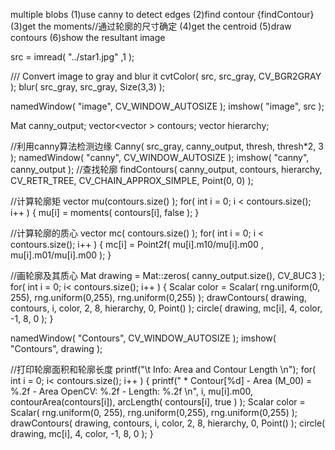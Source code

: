 multiple blobs
(1)use canny to detect edges
(2)find contour {findContour}
(3)get the moments//通过轮廓的尺寸确定
(4)get the centroid
(5)draw contours
(6)show the resultant image


src = imread( "../star1.jpg" ,1 );

/// Convert image to gray and blur it
cvtColor( src, src_gray, CV_BGR2GRAY );
blur( src_gray, src_gray, Size(3,3) );

namedWindow( "image", CV_WINDOW_AUTOSIZE );
imshow( "image", src );

Mat canny_output;
vector<vector<Point> > contours;
vector<Vec4i> hierarchy;

//利用canny算法检测边缘
Canny( src_gray, canny_output, thresh, thresh*2, 3 );
namedWindow( "canny", CV_WINDOW_AUTOSIZE );
imshow( "canny", canny_output );
//查找轮廓
findContours( canny_output, contours, hierarchy, CV_RETR_TREE, CV_CHAIN_APPROX_SIMPLE, Point(0, 0) );

//计算轮廓矩
vector<Moments> mu(contours.size() );
for( int i = 0; i < contours.size(); i++ )
    { mu[i] = moments( contours[i], false ); }

//计算轮廓的质心
vector<Point2f> mc( contours.size() );
for( int i = 0; i < contours.size(); i++ )
    { mc[i] = Point2f( mu[i].m10/mu[i].m00 , mu[i].m01/mu[i].m00 ); }

//画轮廓及其质心
Mat drawing = Mat::zeros( canny_output.size(), CV_8UC3 );
for( int i = 0; i< contours.size(); i++ )
    {
    Scalar color = Scalar( rng.uniform(0, 255), rng.uniform(0,255), rng.uniform(0,255) );
    drawContours( drawing, contours, i, color, 2, 8, hierarchy, 0, Point() );
    circle( drawing, mc[i], 4, color, -1, 8, 0 );
    }

namedWindow( "Contours", CV_WINDOW_AUTOSIZE );
imshow( "Contours", drawing );

//打印轮廓面积和轮廓长度
printf("\t Info: Area and Contour Length \n");
for( int i = 0; i< contours.size(); i++ )
    {
    printf(" * Contour[%d] - Area (M_00) = %.2f - Area OpenCV: %.2f - Length: %.2f \n", i, mu[i].m00, contourArea(contours[i]), arcLength( contours[i], true ) );
    Scalar color = Scalar( rng.uniform(0, 255), rng.uniform(0,255), rng.uniform(0,255) );
    drawContours( drawing, contours, i, color, 2, 8, hierarchy, 0, Point() );
    circle( drawing, mc[i], 4, color, -1, 8, 0 );
    }
